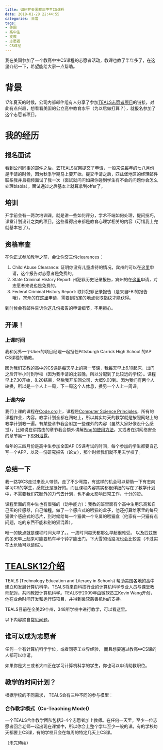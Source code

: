 ```yaml
---
title: 如何在美国教高中生CS课程
date: 2018-01-28 22:44:55
categories: 日常
tags:
- 美国
- 高中生
- 支教
- 志愿者
- CS课程
---
```


我在美国参加了一个教高中生CS课程的志愿者活动，教课也教了半年多了，在这里介绍一下，希望能给大家一点帮助。
<!-- more -->

# 背景
17年夏天的时候，公司内部邮件组有人分享了参加[TEALS志愿者项目](https://www.tealsk12.org/)的链接，对此有点兴趣，想看看美国的公立高中教育水平（为以后做打算？），就报名参加了这个志愿者项目。

# 我的经历

## 报名面试

看到公司同事的邮件之后，去[TEALS官网](https://www.tealsk12.org/contact/)提交了申请，一般来说每年的七八月份是申请的时候，因为秋季学期马上要开始。提交申请之后，匹兹堡地区的经理邮件联系我并且视频面试了我一次（面试就问问如果你碰到学生有不会的问题你会怎么处理blabla）。面试通过之后基本上就算拿到offer了。

## 培训
开学前会有一两次培训课，就是讲一些如何评分，学术不端如何处理，提问技巧，课堂计划设计之类的项目。这些看得出来都是教育心理学相关的内容（可惜我上完就基本忘了）。

## 资格审查
在你正式参加教学之前，会让你交三份clearances：

1. Child Abuse Clearance: 证明你没有儿童虐待的情况，宾州的可以在[这里](https://www.compass.state.pa.us/cwis/public/home)申请，这个报告对志愿者是免费的。
2. State Criminal History Report: 州犯罪历史记录报告，宾州的在[这里](https://epatch.state.pa.us/)申请，对志愿者来说也是免费的。
3. Federal Criminal History Report: 联邦犯罪记录报告（是来自FBI的报告哦），宾州的在[这里](http://www.pa.cogentid.com/index.htm)申请，需要到指定的地点获取指纹才能获得。

到时候会有邮件告诉你这几份报告的申请细节，不用担心。

## 开课！

### 上课时间

我和另外一个Uber的项目经理一起担任Pittsburgh Carrick High School 的AP CS课程的助教。

因为我们支教的高中的CS课是每天早上的第一节课，我每天早上6.10起床，出门之后开半小时到学校（因为我申请的比较晚，所以分配到了比较远的学校）。课程早上7.30开始，8.20结束，然后我开车回公司，大概9.00到。因为我们有两个人轮换，所以是一个人上一周，下一周这个人休息，换另一个人上一周课。

### 上课内容

我们上课的课程在[Code.org](https://studio.code.org/home)上，课程是[Computer Science Principles](https://studio.code.org/courses/csp)，所有的课程作业，内容，教学计划全都在网站上，所以其实每天的教学就是按照网站上的教学计划教一遍。有某些章节我会附加一些课外的内容（虽然大家好像没什么感觉），比如说在讲路由的章节我会额外讲解[Ping的使用方法](https://docs.google.com/document/d/1WqNFVTgPaaX8Et5wJsY5r_wLZTsqso-KH5CdFETmsyc/edit?usp=sharing)，又或者在讲网络安全的章节黑一下[SSN泄露](https://www.uscreditcardguide.com/equifax-data-breach/)。

每年的三四月份是高中生参加全国AP CS课考试的时间，每个参加的学生都要自己写一个APP，以及一份研究报告（论文），那个时候我们就不用去学校了。

## 总结一下

我一路学CS走过来没人带领，走了不少弯路，有这样的机会可以帮助一下有志向学习CS的学生，感觉还是挺好的。而且课程内容其实都很详细的写在了教学计划中，不需要我们花额外的力气去计划，也不会太影响日常工作，十分的赞。

课程里面的高中生也有很强的（动手能力）：我教的班里面有个高中生用乐高和自己买的传感器，自己编程，做了一个感应式的喂猫的盒子，他还打算给家里的每只猫做个感应式的芯片，到时候给每一个猫做一个专属的喂猫盒（他家有一只猫有点问题，吃的东西不能和别的猫混着）。

唯一的缺点就是课程时间太早了。。一周时间每天都那么早起很难受。 以及匹兹堡的冬天早上起来可能要热车半个钟才能出门，下大雪的话路况也会比较差（不过实在太危险可以请假）。

# [TEALSK12介绍](https://www.tealsk12.org/)

TEALS (Technology Education and Literacy in Schools) 帮助美国各地的高中建立和发展计算机科学。TEALS将来自科技行业的计算机科学专业人员与课堂教师配对，共同教授计算机科学。TEALS于2009年由微软员工Kevin Wang开创，他在业余时间开发和运行该项目，并得到微软慈善机构的支持。

TEALS目前在全美29个州，348所学校中进行教学，可以看这里。

以下内容摘自[常见问题](https://www.tealsk12.org/volunteers/faq/)。

## 谁可以成为志愿者

任何一个有计算机科学学位，或者同等工业界经验， 而且想要通过教高中CS课的人都可以申请。

如果你是大三或者大四正在学习计算机科学的学生，你也可以申请助教职位。

## 教学的时间计划？

根据学校的不同需求， TEALS会有三种不同的参与模型：

### 合作教学模式（Co-Teaching Model）

一个TEALS合作教学团队包括3-4个志愿者加上教师。在任何一天里，至少一位志愿者回合老师一起出现在课堂中，所以你会上整个学年至少一般的课。有的学校每天都要上CS课，有的学校只会在每周的特定几天上CS课。

（未完待续）